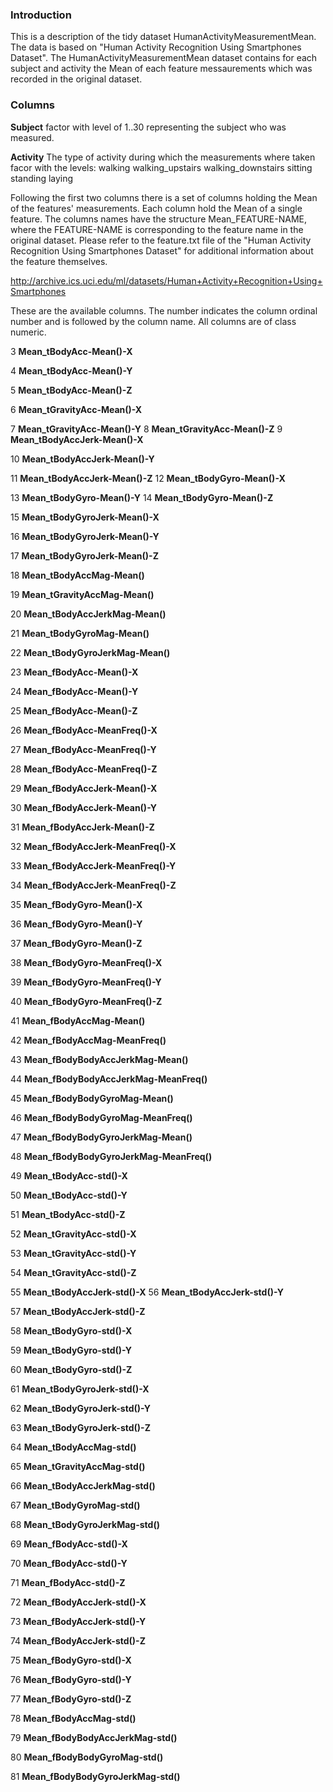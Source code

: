 ### Introduction
This is a description of the tidy dataset HumanActivityMeasurementMean.
The data is based on "Human Activity Recognition Using Smartphones Dataset".
The HumanActivityMeasurementMean dataset contains for each subject and activity the Mean of each feature messaurements which was recorded in the original dataset.

### Columns
<b>Subject</b>
	factor with level of 1..30 representing the subject who was measured.
	
<b>Activity</b>
	The type of activity during which the measurements where taken
	facor with the levels:
		 walking 
		 walking_upstairs 
		 walking_downstairs 
		 sitting 
		 standing 
		 laying
 
Following the first two columns there is a set of columns holding the Mean of the features' measurements.
Each column hold the Mean of a single feature.
The columns names have the structure Mean_FEATURE-NAME, where the FEATURE-NAME is corresponding to the feature name in the original dataset.
Please refer to the feature.txt file of the "Human Activity Recognition Using Smartphones Dataset" for additional information about the feature themselves.

http://archive.ics.uci.edu/ml/datasets/Human+Activity+Recognition+Using+Smartphones 

These are the available columns. The number indicates the column ordinal number and is followed by the column name.
All columns are of class numeric.


3	<b>Mean_tBodyAcc-Mean()-X</b>

4	<b>Mean_tBodyAcc-Mean()-Y</b>

5	<b>Mean_tBodyAcc-Mean()-Z</b>

6             <b>Mean_tGravityAcc-Mean()-X</b>

7             <b>Mean_tGravityAcc-Mean()-Y</b>
8             <b>Mean_tGravityAcc-Mean()-Z</b>
9            <b>Mean_tBodyAccJerk-Mean()-X</b>

10           <b>Mean_tBodyAccJerk-Mean()-Y</b>

11           <b>Mean_tBodyAccJerk-Mean()-Z</b>
12              <b>Mean_tBodyGyro-Mean()-X</b>

13              <b>Mean_tBodyGyro-Mean()-Y</b>
14              <b>Mean_tBodyGyro-Mean()-Z</b>

15          <b>Mean_tBodyGyroJerk-Mean()-X</b>

16          <b>Mean_tBodyGyroJerk-Mean()-Y</b>

17          <b>Mean_tBodyGyroJerk-Mean()-Z</b>

18              <b>Mean_tBodyAccMag-Mean()</b>

19           <b>Mean_tGravityAccMag-Mean()</b>

20          <b>Mean_tBodyAccJerkMag-Mean()</b>

21             <b>Mean_tBodyGyroMag-Mean()</b>

22         <b>Mean_tBodyGyroJerkMag-Mean()</b>

23               <b>Mean_fBodyAcc-Mean()-X</b>

24               <b>Mean_fBodyAcc-Mean()-Y</b>

25               <b>Mean_fBodyAcc-Mean()-Z</b>

26           <b>Mean_fBodyAcc-MeanFreq()-X</b>

27           <b>Mean_fBodyAcc-MeanFreq()-Y</b>

28           <b>Mean_fBodyAcc-MeanFreq()-Z</b>

29           <b>Mean_fBodyAccJerk-Mean()-X</b>

30           <b>Mean_fBodyAccJerk-Mean()-Y</b>

31           <b>Mean_fBodyAccJerk-Mean()-Z</b>

32       <b>Mean_fBodyAccJerk-MeanFreq()-X</b>

33       <b>Mean_fBodyAccJerk-MeanFreq()-Y</b>

34       <b>Mean_fBodyAccJerk-MeanFreq()-Z</b>

35              <b>Mean_fBodyGyro-Mean()-X</b>

36              <b>Mean_fBodyGyro-Mean()-Y</b>

37              <b>Mean_fBodyGyro-Mean()-Z</b>

38          <b>Mean_fBodyGyro-MeanFreq()-X</b>

39          <b>Mean_fBodyGyro-MeanFreq()-Y</b>

40          <b>Mean_fBodyGyro-MeanFreq()-Z</b>

41              <b>Mean_fBodyAccMag-Mean()</b>

42          <b>Mean_fBodyAccMag-MeanFreq()</b>

43      <b>Mean_fBodyBodyAccJerkMag-Mean()</b>

44  <b>Mean_fBodyBodyAccJerkMag-MeanFreq()</b>

45         <b>Mean_fBodyBodyGyroMag-Mean()</b>

46     <b>Mean_fBodyBodyGyroMag-MeanFreq()</b>

47     <b>Mean_fBodyBodyGyroJerkMag-Mean()</b>

48 <b>Mean_fBodyBodyGyroJerkMag-MeanFreq()</b>

49                <b>Mean_tBodyAcc-std()-X</b>

50                <b>Mean_tBodyAcc-std()-Y</b>

51                <b>Mean_tBodyAcc-std()-Z</b>

52             <b>Mean_tGravityAcc-std()-X</b>

53             <b>Mean_tGravityAcc-std()-Y</b>

54             <b>Mean_tGravityAcc-std()-Z</b>

55            <b>Mean_tBodyAccJerk-std()-X</b>
56            <b>Mean_tBodyAccJerk-std()-Y</b>

57            <b>Mean_tBodyAccJerk-std()-Z</b>

58               <b>Mean_tBodyGyro-std()-X</b>

59               <b>Mean_tBodyGyro-std()-Y</b>

60               <b>Mean_tBodyGyro-std()-Z</b>

61           <b>Mean_tBodyGyroJerk-std()-X</b>

62           <b>Mean_tBodyGyroJerk-std()-Y</b>

63           <b>Mean_tBodyGyroJerk-std()-Z</b>

64               <b>Mean_tBodyAccMag-std()</b>

65            <b>Mean_tGravityAccMag-std()</b>

66           <b>Mean_tBodyAccJerkMag-std()</b>

67              <b>Mean_tBodyGyroMag-std()</b>

68          <b>Mean_tBodyGyroJerkMag-std()</b>

69                <b>Mean_fBodyAcc-std()-X</b>

70                <b>Mean_fBodyAcc-std()-Y</b>

71                <b>Mean_fBodyAcc-std()-Z</b>

72            <b>Mean_fBodyAccJerk-std()-X</b>

73            <b>Mean_fBodyAccJerk-std()-Y</b>

74            <b>Mean_fBodyAccJerk-std()-Z</b>

75               <b>Mean_fBodyGyro-std()-X</b>

76               <b>Mean_fBodyGyro-std()-Y</b>

77               <b>Mean_fBodyGyro-std()-Z</b>

78               <b>Mean_fBodyAccMag-std()</b>

79       <b>Mean_fBodyBodyAccJerkMag-std()</b>

80          <b>Mean_fBodyBodyGyroMag-std()</b>

81     <b>Mean_fBodyBodyGyroJerkMag-std()</b>
